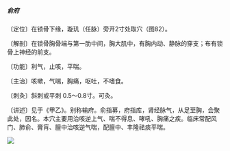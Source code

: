 ##### 俞府

〔定位〕在锁骨下缘，璇玑（任脉）旁开2寸处取穴（图82）。

〔解剖〕在锁骨胸骨端与第一肋中间，胸大肌中，有胸内动、静脉的穿支；布有锁骨上神经的前支。

〔功能〕利气，止咳，平喘。

〔主治〕咳嗽，气喘，胸痛，呕吐，不嗜食。

〔刺灸〕斜刺或平刺 0.5〜0.8寸。可灸。

〔讲述〕见于《甲乙》。别称输府。俞指募，府指库，肾经脉气，从足至胸，会聚此处，因名。本穴主要用治咳逆上气、喘不得息、哮吼、胸痛之疾。临床常配风门、肺俞、膏肓、膻中治咳逆气喘，配膻中、丰隆祛痰平喘。

![](img/图82.jpg)
